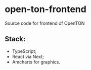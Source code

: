 # open-ton-frontend

Source code for frontend of OpenTON

## Stack:

- TypeScript;
- React via Next;
- Amcharts for graphics.
